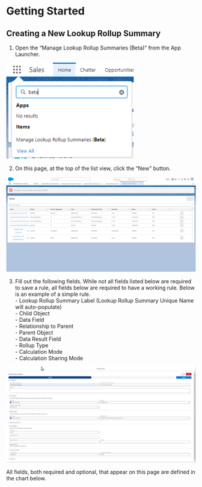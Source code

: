 <!---
---
layout: default
title: Getting Started 2024
nav_order: 3
has_children: true
---
--->

# Getting Started
## Creating a New Lookup Rollup Summary

1. Open the “Manage Lookup Rollup Summaries (Beta)” from the App Launcher.

![DLRS Beta from the App Launcher](/docs/assets/images/dlrs_beta_app_launcher.png)

2. On this page, at the top of the list view, click the “New” button.

![DLRS Beta list view and new button](/docs/assets/images/dlrs_beta_list_view_new_button.png)

3. Fill out the following fields. While not all fields listed below are required to save a rule, all fields below are required to have a working rule. Below is an example of a simple rule. <br>
        - Lookup Rollup Summary Label (Lookup Rollup Summary Unique Name will auto-populate) <br>
        - Child Object <br>
        - Data Field <br>
        - Relationship to Parent <br>
        - Parent Object <br>
        - Data Result Field <br>
        - Rollup Type <br>
        - Calculation Mode <br>
        - Calculation Sharing Mode <br>

![DLRS Beta Complete Basic Rule](/docs/assets/images/dlrs_beta_basic_complete_rule.png)

All fields, both required and optional, that appear on this page are defined in the chart below.


